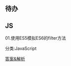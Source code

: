 ## 待办

## JS
01.使用ES5模拟ES6的filter方法

分类:JavaScript

[答案&解析](https://github.com/aotushi/JS-point/issues/1#issue-793455964)